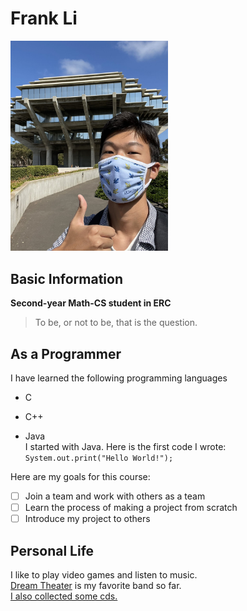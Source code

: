 # Frank Li
<img src=materials/profile.jpg height="50%" width="50%">

## Basic Information
**Second-year Math-CS student in ERC**
> To be, or not to be, that is the question. 

## As a Programmer
I have learned the following programming languages
- C
* C++
+ Java<br />
I started with Java. Here is the first code I wrote: `System.out.print("Hello World!");`

Here are my goals for this course:
- [ ] Join a team and work with others as a team
- [ ] Learn the process of making a project from scratch
- [ ] Introduce my project to others

## Personal Life
I like to play video games and listen to music. <br />
[Dream Theater](https://dreamtheater.net/) is my favorite band so far. <br />
[I also collected some cds.](/materials/cds.jpg)
